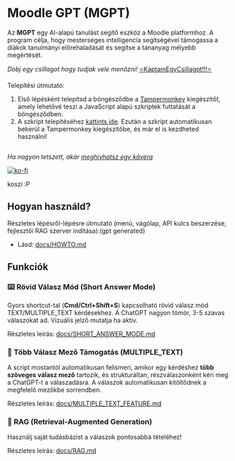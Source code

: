 # Moodle GPT (MGPT)

Az **MGPT** egy AI-alapú tanulást segítő eszköz a Moodle platformhoz. A program célja, hogy mesterséges intelligencia segítségével támogassa a diákok tanulmányi előrehaladását és segítse a tananyag mélyebb megértését.

*Dobj egy csillagot hogy tudjak vele menőzni!* [⭐KaptamEgyCsillagot!!!⭐](https://coub.com/view/1uvg42)

Telepítési útmutató:
1. Első lépésként telepítsd a böngésződbe a [Tampermonkey](https://www.tampermonkey.net/) kiegészítőt, amely lehetővé teszi a JavaScript alapú szkriptek futtatását a böngésződben.
2. A szkript telepítéséhez [kattints ide](https://github.com/LetsUpdate/MGPT/releases/latest/download/MGPT.user.js). Ezután a szkript automatikusan bekerül a Tampermonkey kiegészítőbe, és már el is kezdheted használni!



##
*Ha nagyon tetszett, akár [meghívhatsz egy kávéra](https://ko-fi.com/red_official)*

[![ko-fi](https://ko-fi.com/img/githubbutton_sm.svg)](https://ko-fi.com/Q5Q0O1LDA) 

koszi :P

## Hogyan használd?

Részletes lépésről-lépésre útmutató (menü, vágólap, API kulcs beszerzése, fejlesztői RAG szerver indítása):(gpt generated)

- Lásd: [docs/HOWTO.md](docs/HOWTO.md)

## Funkciók

### ⌨️ Rövid Válasz Mód (Short Answer Mode)

Gyors shortcut-tal (**Cmd/Ctrl+Shift+S**) kapcsolható rövid válasz mód TEXT/MULTIPLE_TEXT kérdésekhez. A ChatGPT nagyon tömör, 3-5 szavas válaszokat ad. Vizuális jelző mutatja ha aktív.

Részletes leírás: [docs/SHORT_ANSWER_MODE.md](docs/SHORT_ANSWER_MODE.md)

### 🎯 Több Válasz Mező Támogatás (MULTIPLE_TEXT)

A script mostantól automatikusan felismeri, amikor egy kérdéshez **több szöveges válasz mező** tartozik, és strukturáltan, részválaszonként kéri meg a ChatGPT-t a válaszadásra. A válaszok automatikusan kitöltődnek a megfelelő mezőkbe sorrendben.

Részletes leírás: [docs/MULTIPLE_TEXT_FEATURE.md](docs/MULTIPLE_TEXT_FEATURE.md)

### 🤖 RAG (Retrieval-Augmented Generation)

Használj saját tudásbázist a válaszok pontosabbá tételéhez!

Részletes leírás: [docs/RAG.md](docs/RAG.md)
